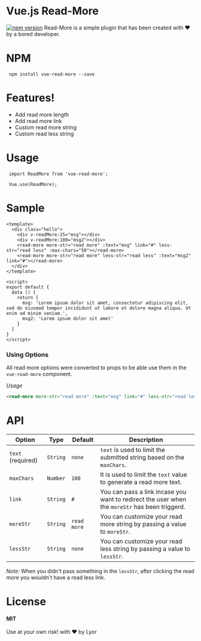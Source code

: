 # Vue.js Read-More

[![npm version](https://badge.fury.io/js/vue-read-more.svg)](https://badge.fury.io/js/vue-read-more)
Read-More is a simple plugin that has been created with :heart: by a bored developer.

# NPM

```
 npm install vue-read-more --save
```

# Features!

  - Add read more length
  - Add read more link
  - Custom read more string
  - Custom read less string

# Usage

```
 import ReadMore from 'vue-read-more';
 
 Vue.use(ReadMore);
```

# Sample

```
<template>
  <div class="hello">
    <div v-readMore:25="msg"></div>
    <div v-readMore:100="msg2"></div>
    <read-more more-str="read more" :text="msg" link="#" less-str="read less" :max-chars="50"></read-more>
    <read-more more-str="read more" less-str="read less" :text="msg2" link="#"></read-more>
  </div>
</template>

<script>
export default {
  data () {
    return {
      msg: 'Lorem ipsum dolor sit amet, consectetur adipiscing elit, sed do eiusmod tempor incididunt ut labore et dolore magna aliqua. Ut enim ad minim veniam.',
      msg2: 'Lorem ipsum dolor sit amet'
    }
  }
}
</script>
```

### Using Options

All read more options were converted to props to be able use them in the `vue-read-more` component.

*Usage*
```html
<read-more more-str="read more" :text="msg" link="#" less-str="read less" :max-chars="50"></read-more>
```


# API


| Option | Type | Default | Description |
|--------|------|---------|-------------|
| `text` (required) | `String` | `none` | `text` is used to limit the submitted string based on the `maxChars`.| 
| `maxChars` | `Number` | `100` | It is used to limit the `text` value to generate a read more text. |
| `link` | `String` | `#` | You can pass a link incase you want to redirect the user when the `moreStr` has been triggerd.
| `moreStr` | `String` | `read more` | You can customize your read more string by passing a value to `moreStr`.
| `lessStr` | `String` | `none` | You can customize your read less string by passing a value to `lessStr`.

*Note:*
When you didn't pass something in the `lessStr`, after clicking the read more you wouldn't have a read less link.

# License

#### MIT
Use at your own risk!
with :heart: by Lyor